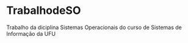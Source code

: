 # TrabalhodeSO
Trabalho da diciplina Sistemas Operacionais do curso de Sistemas de Informação da UFU
